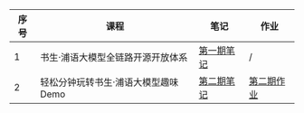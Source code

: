 ﻿
|序号|课程|笔记|作业|
|--|--|--|--|
|1| 书生·浦语大模型全链路开源开放体系 |[第一期笔记](https://github.com/Cakeeeeey/InternLM2-Courses/blob/main/Lesson1/notes/Lesson1_Notes.md)|/|
|2| 轻松分钟玩转书生·浦语大模型趣味 Demo |[第二期笔记](https://github.com/Cakeeeeey/InternLM2-Courses/blob/main/Lesson2/notes/Lesson2_Notes.md)|[第二期作业](https://github.com/Cakeeeeey/InternLM2-Courses/blob/main/Lesson2/homework/Lesson2_Homework.md) |

